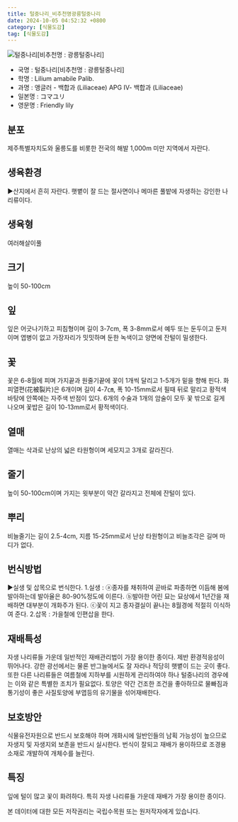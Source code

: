```yaml
---
title: 털중나리_비추천명광릉털중나리
date: 2024-10-05 04:52:32 +0800
category: [식물도감]
tag: [식물도감]
---
```




![털중나리[비추천명 : 광릉털중나리]](/fileUpload/plants/basic/Liliaceae/Lilium/15088/1_th2.JPG)
- 국명 : 털중나리[비추천명 : 광릉털중나리]
- 학명 : Lilium amabile Palib.
- 과명 : 앵글러 - 백합과 (Liliaceae) APG Ⅳ- 백합과 (Liliaceae)
- 일본명 : コマユリ
- 영문명 : Friendly lily


## 분포
제주특별자치도와 울릉도를 비롯한 전국의 해발 1,000m 미만 지역에서 자란다.
## 생육환경
▶산지에서 흔히 자란다. 햇볕이 잘 드는 절사면이나 메마른 풀밭에 자생하는 강인한 나리류이다.
## 생육형
여러해살이풀
## 크기
높이 50-100cm
## 잎
잎은 어긋나기하고 피침형이며 길이 3-7cm, 폭 3-8mm로서 예두 또는 둔두이고 둔저이며 엽병이 없고 가장자리가 밋밋하며 둔한 녹색이고 양면에 잔털이 밀생한다.
## 꽃
꽃은 6-8월에 피며 가지끝과 원줄기끝에 꽃이 1개씩 달리고 1-5개가 밑을 향해 핀다. 화피열편(花被裂片)은 6개이며 길이 4-7㎝, 폭 10-15mm로서 필때 뒤로 말리고 황적색 바탕에 안쪽에는 자주색 반점이 있다. 6개의 수술과 1개의 암술이 모두 꽃 밖으로 길게 나오며 꽃밥은 길이 10-13mm로서 황적색이다.
## 열매
열매는 삭과로 난상의 넓은 타원형이며 세모지고 3개로 갈라진다.
## 줄기
높이 50-100cm이며 가지는 윗부분이 약간 갈라지고 전체에 잔털이 있다.
## 뿌리
비늘줄기는 길이 2.5-4cm, 지름 15-25mm로서 난상 타원형이고 비늘조각은 길며 마디가 없다.
## 번식방법
▶실생 및 삽목으로 번식한다. 1.실생 : ⓐ종자를 채취하여 곧바로 파종하면 이듬해 봄에 발아하는데 발아율은 80-90%정도에 이른다. ⓑ발아한 어린 묘는 묘상에서 1년간을 재배하면 대부분이 개화주가 된다. ⓒ꽃이 지고 종자결실이 끝나는 8월경에 적절히 이식하여 준다. 2.삽목 : 가을철에 인편삽을 한다.
## 재배특성
자생 나리류들 가운데 일반적인 재배관리법이 가장 용이한 종이다. 제반 환경적응성이 뛰어나다. 강한 광선에서는 물론 반그늘에서도 잘 자라나 적당히 햇볕이 드는 곳이 좋다. 또한 다른 나리류들은 여름철에 지하부를 시원하게 관리하여야 하나 털중나리의 경우에는 이와 같은 특별한 조치가 필요없다. 토양은 약간 건조한 조건을 좋아하므로 물빠짐과 통기성이 좋은 사질토양에 부엽등의 유기물을 섞어재배한다.
## 보호방안
식물유전자원으로 반드시 보호해야 하며 개화시에 일반인들의 남획 가능성이 높으므로 자생지 및 자생지외 보존을 반드시 실시한다. 번식이 잘되고 재배가 용이하므로 조경용소재로 개발하여 개체수를 늘린다.
## 특징
잎에 털이 많고 꽃이 화려하다. 특히 자생 나리류들 가운데 재배가 가장 용이한 종이다.






본 데이터에 대한 모든 저작권리는 국립수목원 또는 원저작자에게 있습니다.
